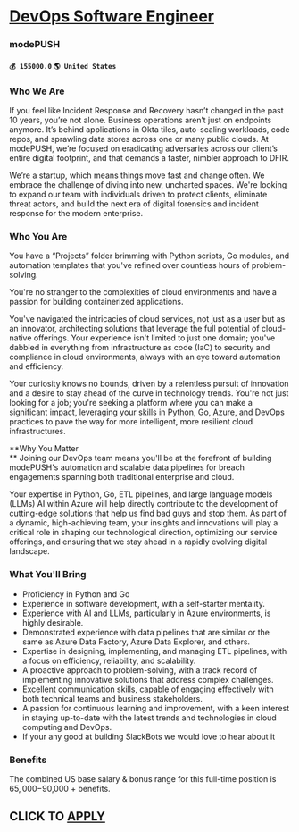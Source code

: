 # [DevOps Software Engineer](https://www.remotewlb.com/apply/devops-software-engineer-59495)  
### modePUSH  
#### `💰 155000.0` `🌎 United States`  

### Who We Are

If you feel like Incident Response and Recovery hasn’t changed in the past 10 years, you’re not alone. Business operations aren’t just on endpoints anymore. It’s behind applications in Okta tiles, auto-scaling workloads, code repos, and sprawling data stores across one or many public clouds. At modePUSH, we’re focused on eradicating adversaries across our client’s entire digital footprint, and that demands a faster, nimbler approach to DFIR.

We’re a startup, which means things move fast and change often. We embrace the challenge of diving into new, uncharted spaces. We're looking to expand our team with individuals driven to protect clients, eliminate threat actors, and build the next era of digital forensics and incident response for the modern enterprise.

### Who You Are

You have a “Projects” folder brimming with Python scripts, Go modules, and automation templates that you've refined over countless hours of problem-solving.

You're no stranger to the complexities of cloud environments and have a passion for building containerized applications.  
  
You've navigated the intricacies of cloud services, not just as a user but as an innovator, architecting solutions that leverage the full potential of cloud-native offerings. Your experience isn't limited to just one domain; you've dabbled in everything from infrastructure as code (IaC) to security and compliance in cloud environments, always with an eye toward automation and efficiency.

Your curiosity knows no bounds, driven by a relentless pursuit of innovation and a desire to stay ahead of the curve in technology trends. You're not just looking for a job; you're seeking a platform where you can make a significant impact, leveraging your skills in Python, Go, Azure, and DevOps practices to pave the way for more intelligent, more resilient cloud infrastructures.

 **Why You Matter  
** Joining our DevOps team means you'll be at the forefront of building modePUSH's automation and scalable data pipelines for breach engagements spanning both traditional enterprise and cloud.  
  
Your expertise in Python, Go, ETL pipelines, and large language models (LLMs) AI within Azure will help directly contribute to the development of cutting-edge solutions that help us find bad guys and stop them. As part of a dynamic, high-achieving team, your insights and innovations will play a critical role in shaping our technological direction, optimizing our service offerings, and ensuring that we stay ahead in a rapidly evolving digital landscape.

### What You'll Bring

  * Proficiency in Python and Go
  * Experience in software development, with a self-starter mentality.
  * Experience with AI and LLMs, particularly in Azure environments, is highly desirable.
  * Demonstrated experience with data pipelines that are similar or the same as Azure Data Factory, Azure Data Explorer, and others.
  * Expertise in designing, implementing, and managing ETL pipelines, with a focus on efficiency, reliability, and scalability.
  * A proactive approach to problem-solving, with a track record of implementing innovative solutions that address complex challenges.
  * Excellent communication skills, capable of engaging effectively with both technical teams and business stakeholders.
  * A passion for continuous learning and improvement, with a keen interest in staying up-to-date with the latest trends and technologies in cloud computing and DevOps.
  * If your any good at building SlackBots we would love to hear about it

### Benefits

The combined US base salary & bonus range for this full-time position is $65,000-$90,000 + benefits.

  
## CLICK TO [APPLY](https://www.remotewlb.com/apply/devops-software-engineer-59495)

